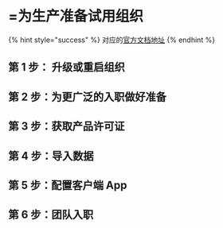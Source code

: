 # =为生产准备试用组织

{% hint style="success" %}
对应的[官方文档地址](https://bitwarden.com/help/prepare-your-org-for-prod/)
{% endhint %}

## 第 1 步： 升级或重启组织 <a href="#step-1-upgrade-or-restart-your-organization" id="step-1-upgrade-or-restart-your-organization"></a>

## 第 2 步：为更广泛的入职做好准备 <a href="#step-2-prep-for-broader-onboarding" id="step-2-prep-for-broader-onboarding"></a>

## 第 3 步：获取产品许可证 <a href="#step-3-get-a-production-license" id="step-3-get-a-production-license"></a>

## 第 4 步：导入数据 <a href="#step-4-import-your-data" id="step-4-import-your-data"></a>

## 第 5 步：配置客户端 App <a href="#step-5-configure-client-apps" id="step-5-configure-client-apps"></a>

## 第 6 步：团队入职 <a href="#step-6-onboard-your-team" id="step-6-onboard-your-team"></a>
